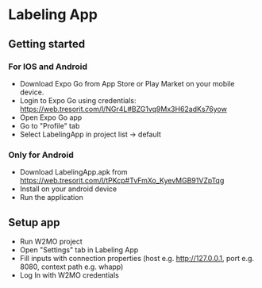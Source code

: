 # Labeling App

## Getting started
 ### For IOS and Android
  - Download Expo Go from App Store or Play Market on your mobile device.
  - Login to Expo Go using credentials:
    https://web.tresorit.com/l/NGr4L#BZG1vq9Mx3H62adKs76yow
  - Open Expo Go app
  - Go to "Profile" tab
  - Select LabelingApp in project list -> default
 
 ### Only for Android
 - Download LabelingApp.apk from https://web.tresorit.com/l/tPKcp#TvFmXo_KyevMGB91VZpTqg
 - Install on your android device
 - Run the application
 
## Setup app
 - Run W2MO project
 - Open "Settings" tab in Labeling App
 - Fill inputs with connection properties (host e.g. http://127.0.0.1, port e.g. 8080, context path e.g. whapp)
 - Log In with W2MO credentials
